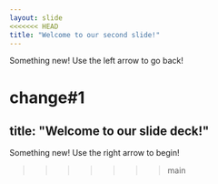 ```yaml
---
layout: slide
<<<<<<< HEAD
title: "Welcome to our second slide!"
---
```

Something new!
Use the left arrow to go back!


change#1
=======
title: "Welcome to our slide deck!"
---
Something new!
Use the right arrow to begin!
>>>>>>> main
